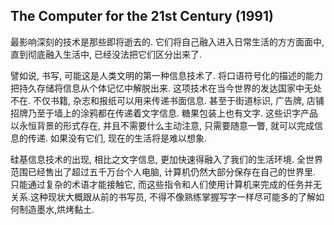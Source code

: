 ## The Computer for the 21st Century (1991)

最影响深刻的技术是那些即将逝去的. 它们将自己融入进入日常生活的方方面面中, 直到彻底融入生活中, 已经没法把它们区分出来了.

譬如说, 书写, 可能这是人类文明的第一种信息技术了. 将口语符号化的描述的能力把持久存储将信息从个体记忆中解脱出来. 这项技术在当今世界的发达国家中无处不在. 不仅书籍, 杂志和报纸可以用来传递书面信息. 甚至于街道标识, 广告牌, 店铺招牌乃至于墙上的涂鸦都在传递着文字信息. 糖果包装上也有文字. 这些识字产品以永恒背景的形式存在, 并且不需要什么主动注意, 只需要随意一瞥, 就可以完成信息的传递. 如果没有它们, 现在的生活将是难以想象.

硅基信息技术的出现, 相比之文字信息, 更加快速得融入了我们的生活环境. 全世界范围已经售出了超过五千万台个人电脑, 计算机仍然大部分保存在自己的世界里. 只能通过复杂的术语才能接触它, 而这些指令和人们使用计算机来完成的任务并无关系.这种现状大概跟从前的书写员, 不得不像熟练掌握写字一样尽可能多的了解如何制造墨水,烘烤黏土. 

